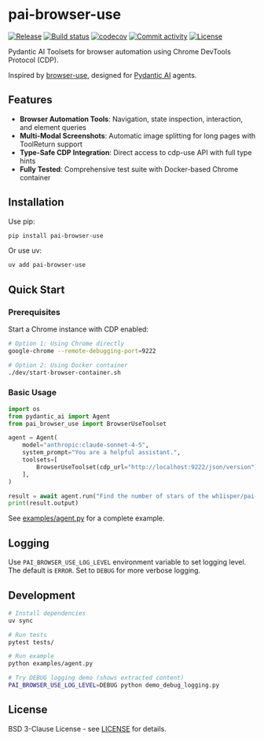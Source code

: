 # pai-browser-use

[![Release](https://img.shields.io/github/v/release/wh1isper/pai-browser-use)](https://img.shields.io/github/v/release/wh1isper/pai-browser-use)
[![Build status](https://img.shields.io/github/actions/workflow/status/wh1isper/pai-browser-use/main.yml?branch=main)](https://github.com/wh1isper/pai-browser-use/actions/workflows/main.yml?query=branch%3Amain)
[![codecov](https://codecov.io/gh/wh1isper/pai-browser-use/branch/main/graph/badge.svg)](https://codecov.io/gh/wh1isper/pai-browser-use)
[![Commit activity](https://img.shields.io/github/commit-activity/m/wh1isper/pai-browser-use)](https://img.shields.io/github/commit-activity/m/wh1isper/pai-browser-use)
[![License](https://img.shields.io/github/license/wh1isper/pai-browser-use)](https://img.shields.io/github/license/wh1isper/pai-browser-use)

Pydantic AI Toolsets for browser automation using Chrome DevTools Protocol (CDP).

Inspired by [browser-use](https://github.com/browser-use/browser-use), designed for [Pydantic AI](https://ai.pydantic.dev/) agents.

## Features

- **Browser Automation Tools**: Navigation, state inspection, interaction, and element queries
- **Multi-Modal Screenshots**: Automatic image splitting for long pages with ToolReturn support
- **Type-Safe CDP Integration**: Direct access to cdp-use API with full type hints
- **Fully Tested**: Comprehensive test suite with Docker-based Chrome container

## Installation

Use pip:

```bash
pip install pai-browser-use
```

Or use uv:

```bash
uv add pai-browser-use
```

## Quick Start

### Prerequisites

Start a Chrome instance with CDP enabled:

```bash
# Option 1: Using Chrome directly
google-chrome --remote-debugging-port=9222

# Option 2: Using Docker container
./dev/start-browser-container.sh
```

### Basic Usage

```python
import os
from pydantic_ai import Agent
from pai_browser_use import BrowserUseToolset

agent = Agent(
    model="anthropic:claude-sonnet-4-5",
    system_prompt="You are a helpful assistant.",
    toolsets=[
        BrowserUseToolset(cdp_url="http://localhost:9222/json/version"),
    ],
)

result = await agent.run("Find the number of stars of the wh1isper/pai-browser-use repo")
print(result.output)
```

See [examples/agent.py](examples/agent.py) for a complete example.

## Logging

Use `PAI_BROWSER_USE_LOG_LEVEL` environment variable to set logging level. The default is `ERROR`. Set to `DEBUG` for more verbose logging.

## Development

```bash
# Install dependencies
uv sync

# Run tests
pytest tests/

# Run example
python examples/agent.py

# Try DEBUG logging demo (shows extracted content)
PAI_BROWSER_USE_LOG_LEVEL=DEBUG python demo_debug_logging.py
```

## License

BSD 3-Clause License - see [LICENSE](LICENSE) for details.
